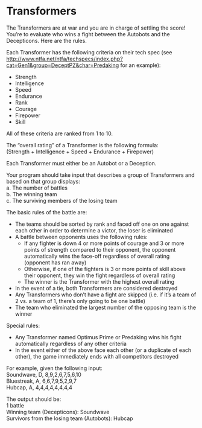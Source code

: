 # Transformers
The Transformers are at war and you​ are in charge of settling the score! You’re to evaluate who wins a fight between the Autobots and the Decepticons. Here are the rules.

Each Transformer has the following criteria on their tech spec (see http://www.ntfa.net/ntfa/techspecs/index.php?cat=Gen1&group=DeceptPZ&char=Predaking for an example):
* Strength
* Intelligence
* Speed
* Endurance
* Rank
* Courage
* Firepower
* Skill

All of these criteria are ranked from 1 to 10.

The “overall rating” of a Transformer is the following formula:
<br />(Strength + Intelligence + Speed + Endurance + Firepower)

Each Transformer must either be an Autobot or a Deception.

Your program should take input that describes a group of Transformers and based on that group displays:
<br />a. The number of battles
<br />b. The winning team
<br />c. The surviving members of the losing team

The basic rules of the battle are:
* The teams should be sorted by rank and faced off one on one against each other in order to determine a victor, the loser is eliminated
* A battle between opponents uses the following rules:
	* If any fighter is down 4 or more points of courage and 3 or more points of strength compared to their opponent, the opponent automatically wins the face-off regardless of overall rating (opponent has ran away)
	* Otherwise, if one of the fighters is 3 or more points of skill above their opponent, they win the fight regardless of overall rating
	* The winner is the Transformer with the highest overall rating
* In the event of a tie, both Transformers are considered destroyed
* Any Transformers who don’t have a fight are skipped (i.e. if it’s a team of 2 vs. a team of 1, there’s only going to be one battle)
* The team who eliminated the largest number of the opposing team is the winner

Special rules:
* Any Transformer named Optimus Prime or Predaking wins his fight automatically regardless of any other criteria
* In the event either of the above face each other (or a duplicate of each other), the game immediately ends with all competitors destroyed

For example, given the following input:
<br />Soundwave, D, 8,9,2,6,7,5,6,10
<br />Bluestreak, A, 6,6,7,9,5,2,9,7
<br />Hubcap, A, 4,4,4,4,4,4,4,4

The output should be:
<br />1 battle
<br />Winning team (Decepticons): Soundwave
<br />Survivors from the losing team (Autobots): Hubcap

